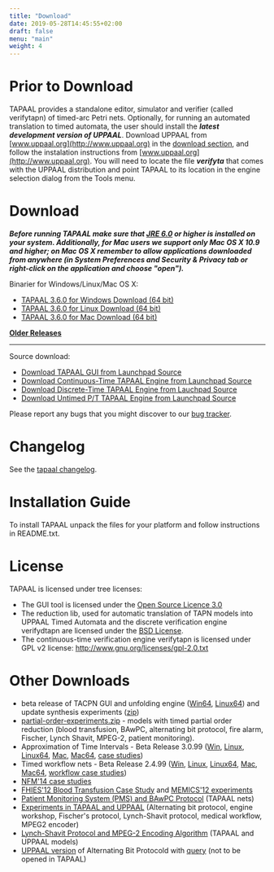 ```yaml
---
title: "Download"
date: 2019-05-28T14:45:55+02:00
draft: false
menu: "main"
weight: 4
---
```



# Prior to Download

TAPAAL provides a standalone editor, simulator and verifier (called verifytapn) of timed-arc Petri nets. Optionally, for running an automated translation to timed automata, the user should install the ***latest development version of UPPAAL***. 
Download UPPAAL from [www.uppaal.org](http://www.uppaal.org) in the [download section](http://www.it.uu.se/research/group/darts/uppaal/download.shtml), and follow the instalation instructions from [www.uppaal.org](http://www.uppaal.org). You will need to locate the file ***verifyta*** that comes with the UPPAAL distribution and point TAPAAL to its location in the engine selection dialog from the Tools menu.
		
# Download

***Before running TAPAAL make sure that [JRE 6.0](http://java.sun.com/javase/downloads/) or higher is installed on your system. Additionally, for Mac users we support only Mac OS X 10.9 and higher; on Mac OS X remember to allow applications downloaded from anywhere (in System Preferences and Security & Privacy tab or right-click on the application and choose "open").***

Binarier for Windows/Linux/Mac OS X:

  * [TAPAAL 3.6.0 for Windows Download (64 bit)](/fileadmin/download/tapaal-3.6/tapaal-3.6.0-win64.zip)
  * [TAPAAL 3.6.0 for Linux Download (64 bit)](/fileadmin/download/tapaal-3.6/tapaal-3.6.0-linux64.zip)
  * [TAPAAL 3.6.0 for Mac Download (64 bit)](/fileadmin/download/tapaal-3.6/tapaal-3.6.0-mac64.dmg)
  
[**Older Releases**](/download/older-releases/)

-----------------------

Source download:

  * [Download TAPAAL GUI from Launchpad Source](https://code.launchpad.net/tapaal/)
  * [Download Continuous-Time TAPAAL Engine from Launchpad Source](https://code.launchpad.net/verifytapn)
  * [Download Discrete-Time TAPAAL Engine from Lauchpad Source](https://code.launchpad.net/verifydtapn)
  * [Download Untimed P/T TAPAAL Engine from Launchpad Source](https://code.launchpad.net/verifypn)

Please report any bugs that you might discover to our [bug tracker](https://bugs.launchpad.net/tapaal).

# Changelog

See the [tapaal changelog](/download/changelog).

# Installation Guide
To install TAPAAL unpack the files for your platform and follow instructions in README.txt.

# License 
TAPAAL is licensed under tree licenses: 

  * The GUI tool is licensed under the [Open Source Licence 3.0](http://www.opensource.org/licenses/osl-3.0.php)
  * The reduction lib, used for automatic translation of TAPN models into UPPAAL Timed Automata and the discrete verification engine verifydtapn are licensed under the [BSD License](http://www.opensource.org/licenses/bsd-license.php). 
  * The continuous-time verification engine verifytapn is licensed under GPL v2 license: http://www.gnu.org/licenses/gpl-2.0.txt
  		
# Other Downloads
<ul><li>beta release of TACPN GUI and unfolding engine (<a href="/fileadmin/download/tapaal-3.5/tapaal-dev-beta1-win64.zip" title="Initiates file download" class="download" >Win64</a>, <a href="/fileadmin/download/tapaal-3.5/tapaal-dev-beta1-linux64.zip" title="Initiates file download" class="download" >Linux64</a>) and update synthesis experiments (<a href="/fileadmin/download/tapaal-3.5/experiments.zip" title="Initiates file download" class="download" >zip</a>)</li><li><a href="/fileadmin/download/resources/partial-order-experiments.zip" title="Initiates file download" class="download" >partial-order-experiments.zip</a> - models with timed partial order reduction (blood transfusion, BAwPC, alternating bit protocol, fire alarm, Fischer, Lynch Shavit, MPEG-2, patient monitoring).</li><li>Approximation of Time Intervals - Beta Release 3.0.99 (<a href="/fileadmin/download/tapaal-3.0/tapaal-3.0.99-win.zip" title="Initiates file download" class="download" >Win</a>, <a href="/fileadmin/download/tapaal-3.0/tapaal-3.0.99-linux.zip" title="Initiates file download" class="download" >Linux</a>, <a href="/fileadmin/download/tapaal-3.0/tapaal-3.0.99-linux64.zip" title="Initiates file download" class="download" >Linux64</a>, <a href="/fileadmin/download/tapaal-3.0/tapaal-3.0.99-mac.dmg" title="Initiates file download" class="download" >Mac</a>, <a href="/fileadmin/download/tapaal-3.0/tapaal-3.0.99-mac64.dmg" title="Initiates file download" class="download" >Mac64</a>, <a href="/fileadmin/download/tapaal-3.0/models.zip" title="Initiates file download" class="download" >case studies</a>)</li><li>Timed workflow nets - Beta Release 2.4.99 (<a href="/fileadmin/download/tapaal-2.4/tapaal-2.4.99-win.zip" title="Initiates file download" class="download" >Win</a>, <a href="/fileadmin/download/tapaal-2.4/tapaal-2.4.99-linux.zip" title="Initiates file download" class="download" >Linux</a>, <a href="/fileadmin/download/tapaal-2.4/tapaal-2.4.99-linux64.zip" title="Initiates file download" class="download" >Linux64</a>, <a href="/fileadmin/download/tapaal-2.4/tapaal-2.4.99-mac.dmg" title="Initiates file download" class="download" >Mac</a>, <a href="/fileadmin/download/tapaal-2.4/tapaal-2.4.99-mac64.dmg" title="Initiates file download" class="download" >Mac64</a>, <a href="/fileadmin/download/tapaal-2.4/workflows.zip" title="Initiates file download" class="download" >workflow case studies</a>)</li><li><a href="/fileadmin/download/resources/nfm14-experiments.zip" title="Initiates file download" class="download" >NFM'14 case studies</a></li><li><a href="/fileadmin/download/resources/FHIES12-blood-transfusion.zip" title="Initiates file download" class="download" >FHIES'12 Blood Transfusion Case Study</a> and&nbsp;<a href="/fileadmin/download/resources/MEMICS-experiments.zip" title="Initiates file download" class="download" >MEMICS'12 experiments</a></li><li><a href="/fileadmin/download/resources/PMS-BAwPC.zip" title="Initiates file download" class="download" >Patient Monitoring System (PMS) and BAwPC Protocol</a> (TAPAAL nets)</li><li><a href="/fileadmin/download/resources/experiments-journal.zip" class="download" >Experiments in TAPAAL and UPPAAL</a> (Alternating bit protocol, engine workshop, Fischer's protocol, Lynch-Shavit protocol, medical workflow, MPEG2 encoder)</li><li><a href="/fileadmin/download/resources/lynch-shavit-and-mpeg2-models.zip" class="download" >Lynch-Shavit Protocol and MPEG-2 Encoding Algorithm</a> (TAPAAL and UPPAAL models)</li><li><a href="/../fileadmin/download/tapaal-1.1/abp.xml" title="Initiates file download" class="download" >UPPAAL version</a> of Alternating Bit Protocold with <a href="/../fileadmin/download/tapaal-1.1/abp.q" title="Initiates file download" class="download" >query</a> (not to be opened in TAPAAL)</li></ul>